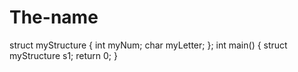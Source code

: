 # The-name
struct myStructure {   int myNum;   char myLetter; };  int main() {   struct myStructure s1;   return 0; }
